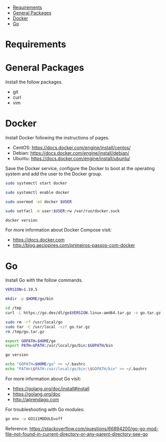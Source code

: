 <!-- TOC -->

- [Requirements](#requirements)
- [General Packages](#general-packages)
- [Docker](#docker)
- [Go](#go)

<!-- TOC -->

# Requirements

# General Packages

Install the follow packages.

* git
* curl
* vim

# Docker

Install Docker following the instructions of pages.

* CentOS: https://docs.docker.com/engine/install/centos/
* Debian: https://docs.docker.com/engine/install/debian/
* Ubuntu: https://docs.docker.com/engine/install/ubuntu/

Save the Docker service, configure the Docker to boot at the operating system and add the user to the Docker group.

```bash
sudo systemctl start docker

sudo systemctl enable docker

sudo usermod -aG docker $USER

sudo setfacl -m user:$USER:rw /var/run/docker.sock

docker version
```

For more information about Docker Compose visit:

* https://docs.docker.com
* http://blog.aeciopires.com/primeiros-passos-com-docker

# Go

Install Go with the follow commands.

```bash
VERSION=1.19.5

mkdir -p $HOME/go/bin

cd /tmp
curl -L https://go.dev/dl/go$VERSION.linux-amd64.tar.gz -o go.tar.gz

sudo rm -rf /usr/local/go 
sudo tar -C /usr/local -xzf go.tar.gz
rm /tmp/go.tar.gz

export GOPATH=$HOME/go
export PATH=$PATH:/usr/local/go/bin:$GOPATH/bin

go version

echo "GOPATH=$HOME/go" >> ~/.bashrc
echo "PATH=\$PATH:/usr/local/go/bin:\$GOPATH/bin" >> ~/.bashrc
```

For more information about Go visit:

* https://golang.org/doc/install#install
* https://golang.org/doc
* http://aprendago.com

For troubleshooting with Go modules:

```bash
go env -w GO111MODULE=off
```

Reference: https://stackoverflow.com/questions/66894200/go-go-mod-file-not-found-in-current-directory-or-any-parent-directory-see-go
